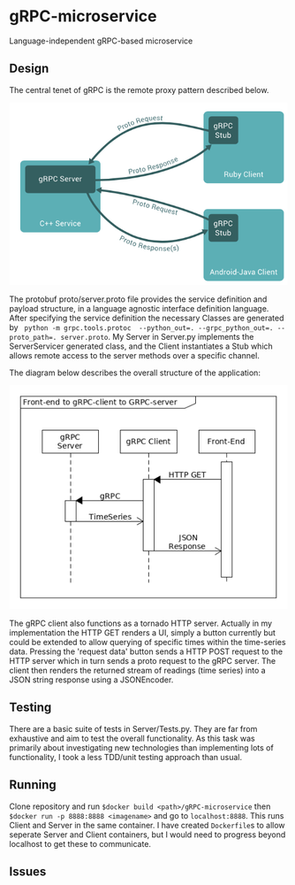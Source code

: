 # gRPC-microservice
Language-independent gRPC-based microservice

## Design
The central tenet of gRPC is the remote proxy pattern described below.

![gRPC](images/gRPC-1.png)

The protobuf proto/server.proto file provides the service definition and payload structure, in a language agnostic interface definition language. After specifying the service definition the necessary Classes are generated by `
python -m grpc.tools.protoc  --python_out=. --grpc_python_out=. --proto_path=. server.proto`. My Server in Server.py implements the ServerServicer generated class, and the Client instantiates a Stub which allows remote access to the server methods over a specific channel.

The diagram below describes the overall structure of the application: 

![design](images/pasted-image-0.png)

The gRPC client also functions as a tornado HTTP server.
Actually in my implementation the HTTP GET renders a UI, simply a button currently but could be extended to allow querying of specific times within the time-series data. 
Pressing the 'request data' button sends a HTTP POST request to the HTTP server which in turn sends a proto request to the gRPC server. 
The client then renders the returned stream of readings (time series) into a JSON string response using a JSONEncoder. 
## Testing
There are a basic suite of tests in Server/Tests.py. They are far from exhaustive and aim to test the overall functionality. As this task was primarily about investigating new technologies than implementing lots of functionality, I took a less TDD/unit testing approach than usual.

## Running
Clone repository and run `$docker build <path>/gRPC-microservice` then `$docker run -p 8888:8888 <imagename>` and go to `localhost:8888`. This runs Client and Server in  the same container. I have created `Dockerfile`s to allow seperate Server and Client containers, but I would need to progress beyond localhost to get these to communicate.

## Issues 